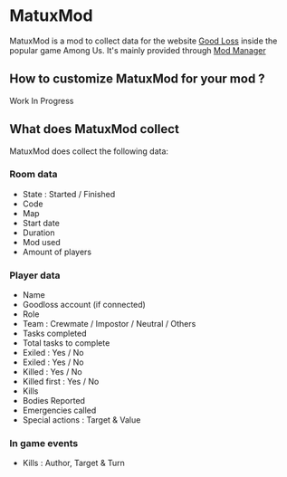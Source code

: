 # MatuxMod

MatuxMod is a mod to collect data for the website [Good Loss](https://goodloss.fr) inside the popular game Among Us.
It's mainly provided through [Mod Manager](https://goodloss.fr/github)

## How to customize MatuxMod for your mod ?

Work In Progress

## What does MatuxMod collect

MatuxMod does collect the following data:

### Room data

- State : Started / Finished
- Code
- Map
- Start date
- Duration
- Mod used
- Amount of players

### Player data

- Name
- Goodloss account (if connected)
- Role
- Team : Crewmate / Impostor / Neutral / Others
- Tasks completed
- Total tasks to complete
- Exiled : Yes / No
- Exiled : Yes / No
- Killed : Yes / No
- Killed first : Yes / No
- Kills
- Bodies Reported
- Emergencies called
- Special actions : Target & Value

### In game events

- Kills : Author, Target & Turn
